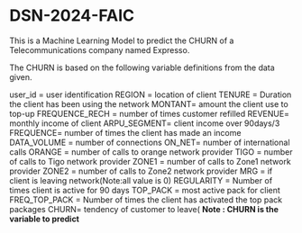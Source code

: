 # DSN-2024-FAIC
This is a Machine Learning Model to predict the CHURN of a Telecommunications company named Expresso.

The CHURN is based on the following variable definitions from the data given.

user_id = user identification
REGION = location of client
TENURE = Duration the client has been using the network
MONTANT= amount the client use to top-up
FREQUENCE_RECH = number of times customer refilled
REVENUE= monthly income of client
ARPU_SEGMENT= client income over 90days/3
FREQUENCE= number of times the client has made an income
DATA_VOLUME = number of connections
ON_NET= number of international calls
ORANGE = number of calls to orange network provider
TIGO = number of calls to Tigo network provider
ZONE1 = number of calls to Zone1 network provider
ZONE2 = number of calls to Zone2 network provider
MRG =  if client is leaving network(Note:all value is 0)
REGULARITY = Number of times client is active for 90 days
TOP_PACK = most active pack for client
FREQ_TOP_PACK = Number of times the client has activated the top pack packages
CHURN= tendency of customer to leave(
**Note : CHURN is the variable to predict**
